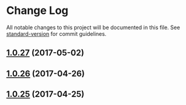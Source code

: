 # Change Log

All notable changes to this project will be documented in this file. See [standard-version](https://github.com/conventional-changelog/standard-version) for commit guidelines.

<a name="1.0.27"></a>
## [1.0.27](https://github.com/CrazySquirrel/CSDebug/compare/v1.0.26...v1.0.27) (2017-05-02)



<a name="1.0.26"></a>
## [1.0.26](https://github.com/CrazySquirrel/CSDebug/compare/v1.0.25...v1.0.26) (2017-04-26)



<a name="1.0.25"></a>
## [1.0.25](https://github.com/CrazySquirrel/CSDebug/compare/v1.0.24...v1.0.25) (2017-04-25)
